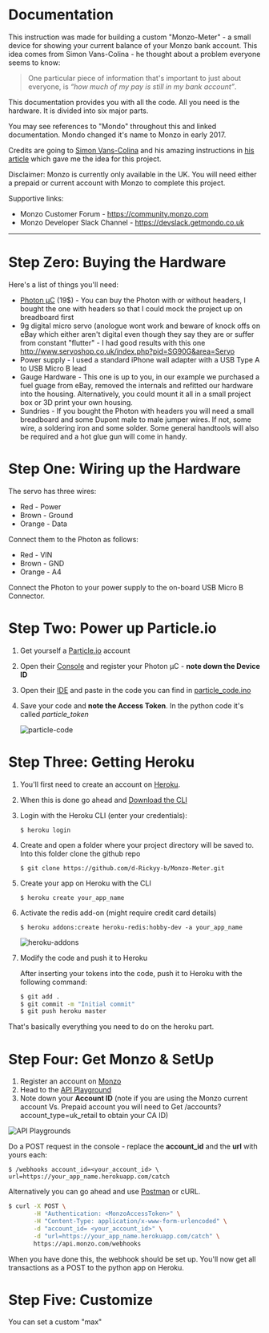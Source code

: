 Documentation
===

This instruction was made for building a custom "Monzo-Meter" - a small device for showing your current balance of your Monzo bank account. This idea comes from Simon Vans-Colina - he thought about a problem everyone seems to know:
>One particular piece of information that's important to just about everyone, is *“how much of my pay is still in my bank account”*.

This documentation provides you with all the code. All you need is the hardware. It is divided into six major parts.

You may see references to "Mondo" throughout this and linked documentation.  Mondo changed it's name to Monzo in early 2017.

Credits are going to [Simon Vans-Colina](https://medium.com/@simonvc) and his amazing instructions in [his article](https://medium.com/@simonvc/the-internet-of-things-that-connect-to-your-bank-account-ab8a6a2a44d7) which gave me the idea for this project.

Disclaimer: Monzo is currently only available in the UK.  You will need either a prepaid or current account with Monzo to complete this project.

Supportive links:

- Monzo Customer Forum - https://community.monzo.com
- Monzo Developer Slack Channel - https://devslack.getmondo.co.uk

___
Step Zero: Buying the Hardware
===

Here's a list of things you'll need:
- [Photon µC](https://store.particle.io/) (19$) - You can buy the Photon with or without headers, I bought the one with headers so that I could mock the project up on breadboard first
- 9g digital micro servo (anologue wont work and beware of knock offs on eBay which either aren't digital even though they say they are or suffer from constant "flutter" - I had good results with this one http://www.servoshop.co.uk/index.php?pid=SG90G&area=Servo
- Power supply - I used a standard iPhone wall adapter with a USB Type A to USB Micro B lead
- Gauge Hardware - This one is up to you, in our example we purchased a fuel guage from eBay, removed the internals and refitted our hardware into the housing.  Alternatively, you could mount it all in a small project box or 3D print your own housing.
- Sundries - If you bought the Photon with headers you will need a small breadboard and some Dupont male to male jumper wires. If not, some wire, a soldering iron and some solder.  Some general handtools will also be required and a hot glue gun will come in handy.

Step One: Wiring up the Hardware
===

The servo has three wires:
- Red - Power
- Brown - Ground
- Orange - Data

Connect them to the Photon as follows:
- Red - VIN
- Brown - GND
- Orange - A4

Connect the Photon to your power supply to the on-board USB Micro B Connector.

Step Two: Power up Particle.io
===

1. Get yourself a [Particle.io](https://www.particle.io/) account
2. Open their [Console](https://console.particle.io/devices) and register your Photon µC - **note down the Device ID**
3. Open their [IDE](https://build.particle.io/build) and paste in the code you can find in [particle_code.ino](https://github.com/d-Rickyy-b/Monzo-Meter/blob/master/particle.io/device_code.ino)
4. Save your code and **note the Access Token**. In the python code it's called *particle_token*

   ![particle-code](https://raw.githubusercontent.com/d-Rickyy-b/Monzo-Meter/master/documentation/images/particle.io_token.png)

Step Three: Getting Heroku
===

1. You'll first need to create an account on [Heroku](https://www.heroku.com/).
2. When this is done go ahead and [Download the CLI](https://devcenter.heroku.com/articles/heroku-cli#download-and-install)
3. Login with the Heroku CLI (enter your credentials):

   `$ heroku login`

4. Create and open a folder where your project directory will be saved to.
   Into this folder clone the github repo

   `$ git clone https://github.com/d-Rickyy-b/Monzo-Meter.git`

5. Create your app on Heroku with the CLI

   `$ heroku create your_app_name`

6. Activate the redis add-on (might require credit card details)

   `$ heroku addons:create heroku-redis:hobby-dev -a your_app_name`

   ![heroku-addons](https://raw.githubusercontent.com/d-Rickyy-b/Monzo-Meter/master/documentation/images/heroku_addons.png)

7. Modify the code and push it to Heroku

   After inserting your tokens into the code, push it to Heroku with the following command:

   ```bash
   $ git add .
   $ git commit -m "Initial commit"
   $ git push heroku master
   ```

That's basically everything you need to do on the heroku part.

Step Four: Get Monzo & SetUp
===

1. Register an account on [Monzo](https://monzo.com/)
2. Head to the [API Playground](https://developers.monzo.com/)
3. Note down your **Account ID** (note if you are using the Monzo current account Vs. Prepaid account you will need to Get /accounts?account_type=uk_retail to obtain your CA ID)

![API Playgrounds](https://raw.githubusercontent.com/d-Rickyy-b/Monzo-Meter/master/documentation/images/api_playgrounds.png)

Do a POST request in the console - replace the **account_id** and the **url** with yours each:

`$ /webhooks account_id=<your_account_id> \ url=https://your_app_name.herokuapp.com/catch`

Alternatively you can go ahead and use [Postman](https://www.getpostman.com/) or cURL.

```bash
$ curl -X POST \
       -H "Authentication: <MonzoAccessToken>" \
       -H "Content-Type: application/x-www-form-urlencoded" \
       -d "account_id= <your_account_id>" \
       -d "url=https://your_app_name.herokuapp.com/catch" \
       https://api.monzo.com/webhooks
```
When you have done this, the webhook should be set up. You'll now get all transactions as a POST to the python app on Heroku.

Step Five: Customize
===

You can set a custom "max"

